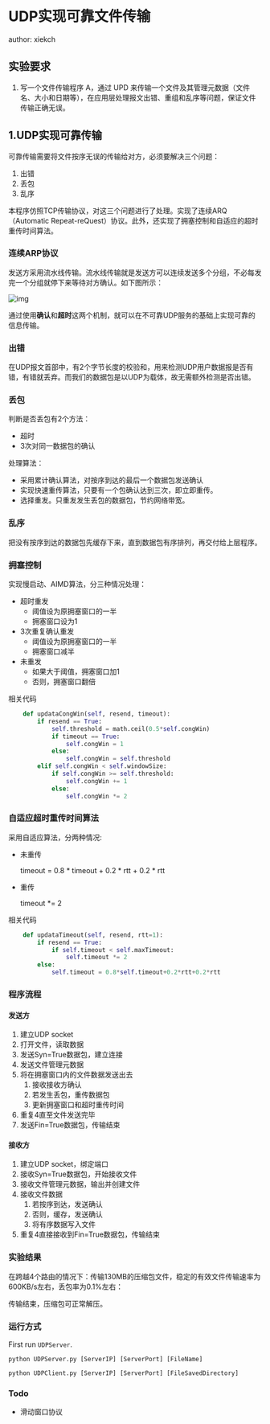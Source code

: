 # UDP实现可靠文件传输

author: xiekch

## 实验要求

1. 写一个文件传输程序 A，通过 UPD 来传输一个文件及其管理元数据（文件名、大小和日期等），在应用层处理报文出错、重组和乱序等问题，保证文件传输正确无误。


## 1.UDP实现可靠传输

可靠传输需要将文件按序无误的传输给对方，必须要解决三个问题：

1. 出错
2. 丢包
3. 乱序

本程序仿照TCP传输协议，对这三个问题进行了处理。实现了连续ARQ（Automatic Repeat-reQuest）协议。此外，还实现了拥塞控制和自适应的超时重传时间算法。

### 连续ARP协议

发送方采用流水线传输。流水线传输就是发送方可以连续发送多个分组，不必每发完一个分组就停下来等待对方确认。如下图所示：

![img](https://img-blog.csdn.net/20160313194725494)

通过使用**确认**和**超时**这两个机制，就可以在不可靠UDP服务的基础上实现可靠的信息传输。

### 出错

在UDP报文首部中，有2个字节长度的校验和，用来检测UDP用户数据报是否有错，有错就丢弃。而我们的数据包是以UDP为载体，故无需额外检测是否出错。

### 丢包

判断是否丢包有2个方法：

- 超时
- 3次对同一数据包的确认

处理算法：

- 采用累计确认算法，对按序到达的最后一个数据包发送确认
- 实现快速重传算法，只要有一个包确认达到三次，即立即重传。
- 选择重发。只重发发生丢包的数据包，节约网络带宽。

### 乱序

把没有按序到达的数据包先缓存下来，直到数据包有序排列，再交付给上层程序。

### 拥塞控制

实现慢启动、AIMD算法，分三种情况处理：

- 超时重发
  - 阈值设为原拥塞窗口的一半
  - 拥塞窗口设为1
- 3次重复确认重发
  - 阈值设为原拥塞窗口的一半
  - 拥塞窗口减半
- 未重发
  - 如果大于阈值，拥塞窗口加1
  - 否则，拥塞窗口翻倍

相关代码

```python
    def updataCongWin(self, resend, timeout):
        if resend == True:
            self.threshold = math.ceil(0.5*self.congWin)
            if timeout == True:
                self.congWin = 1
            else:
                self.congWin = self.threshold
        elif self.congWin < self.windowSize:
            if self.congWin >= self.threshold:
                self.congWin += 1
            else:
                self.congWin *= 2
```

### 自适应超时重传时间算法

采用自适应算法，分两种情况:

- 未重传

  timeout = 0.8 * timeout + 0.2 * rtt + 0.2 * rtt

- 重传

  timeout *= 2

相关代码

```python
    def updataTimeout(self, resend, rtt=1):
        if resend == True:
            if self.timeout < self.maxTimeout:
                self.timeout *= 2
        else:
            self.timeout = 0.8*self.timeout+0.2*rtt+0.2*rtt
```

### 程序流程

#### 发送方

1. 建立UDP socket
2. 打开文件，读取数据
3. 发送Syn=True数据包，建立连接
4. 发送文件管理元数据
5. 将在拥塞窗口内的文件数据发送出去
   1. 接收接收方确认
   2. 若发生丢包，重传数据包
   3. 更新拥塞窗口和超时重传时间
6. 重复4直至文件发送完毕
7. 发送Fin=True数据包，传输结束

#### 接收方

1. 建立UDP socket，绑定端口
2. 接收Syn=True数据包，开始接收文件
3. 接收文件管理元数据，输出并创建文件
4. 接收文件数据
   1. 若按序到达，发送确认
   2. 否则，缓存，发送确认
   3. 将有序数据写入文件
5. 重复4直接接收到Fin=True数据包，传输结束

### 实验结果

在跨越4个路由的情况下：传输130MB的压缩包文件，稳定的有效文件传输速率为600KB/s左右，丢包率为0.1%左右：

传输结束，压缩包可正常解压。

### 运行方式

First run `UDPServer`.

```shell
python UDPServer.py [ServerIP] [ServerPort] [FileName]
```

```shell
python UDPClient.py [ServerIP] [ServerPort] [FileSavedDirectory]
```


### Todo

- 滑动窗口协议